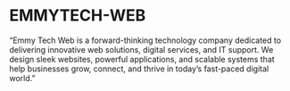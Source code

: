 # EMMYTECH-WEB
“Emmy Tech Web is a forward-thinking technology company dedicated to delivering innovative web solutions, digital services, and IT support. We design sleek websites, powerful applications, and scalable systems that help businesses grow, connect, and thrive in today’s fast-paced digital world.”
